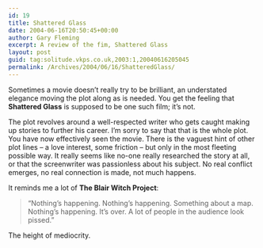 ```yaml
---
id: 19
title: Shattered Glass
date: 2004-06-16T20:50:45+00:00
author: Gary Fleming
excerpt: A review of the fim, Shattered Glass
layout: post
guid: tag:solitude.vkps.co.uk,2003:1,20040616205045
permalink: /Archives/2004/06/16/ShatteredGlass/
---
```

Sometimes a movie doesn&#8217;t really try to be brilliant, an understated elegance moving the plot along as is needed. You get the feeling that **Shattered Glass** is supposed to be one such film; it&#8217;s not.

The plot revolves around a well-respected writer who gets caught making up stories to further his career. I&#8217;m sorry to say that that is the whole plot. You have now effectively seen the movie. There is the vaguest hint of other plot lines &#8211; a love interest, some friction &#8211; but only in the most fleeting possible way. It really seems like no-one really researched the story at all, or that the screenwriter was passionless about his subject. No real conflict emerges, no real connection is made, not much happens.

It reminds me a lot of **The Blair Witch Project**:

> &#8220;Nothing&#8217;s happening. Nothing&#8217;s happening. Something about a map. Nothing&#8217;s happening. It&#8217;s over. A lot of people in the audience look pissed.&#8221;

The height of mediocrity.